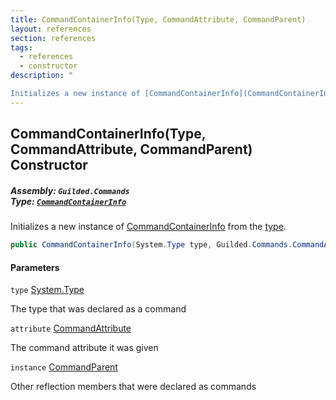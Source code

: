 ```yaml
---
title: CommandContainerInfo(Type, CommandAttribute, CommandParent)
layout: references
section: references
tags:
  - references
  - constructor
description: "

Initializes a new instance of [CommandContainerInfo](CommandContainerInfo 'Guilded.Commands.CommandContainerInfo') from the [type](CommandContainerInfo.CommandContainerInfo(Type,CommandAttribute,CommandParent)#Guilded.Commands.CommandContainerInfo.CommandContainerInfo(System.Type,Guilded.Commands.CommandAttribute,Guilded.Commands.CommandParent).type 'Guilded.Commands.CommandContainerInfo.CommandContainerInfo(System.Type, Guilded.Commands.CommandAttribute, Guilded.Commands.CommandParent).type')."
---
```


## CommandContainerInfo(Type, CommandAttribute, CommandParent) Constructor
##### **Assembly:** `Guilded.Commands`<br/>**Type:** [`CommandContainerInfo`](CommandContainerInfo 'Guilded.Commands.CommandContainerInfo')

Initializes a new instance of [CommandContainerInfo](CommandContainerInfo 'Guilded.Commands.CommandContainerInfo') from the [type](CommandContainerInfo.CommandContainerInfo(Type,CommandAttribute,CommandParent)#Guilded.Commands.CommandContainerInfo.CommandContainerInfo(System.Type,Guilded.Commands.CommandAttribute,Guilded.Commands.CommandParent).type 'Guilded.Commands.CommandContainerInfo.CommandContainerInfo(System.Type, Guilded.Commands.CommandAttribute, Guilded.Commands.CommandParent).type').

```csharp
public CommandContainerInfo(System.Type type, Guilded.Commands.CommandAttribute attribute, Guilded.Commands.CommandParent instance);
```
#### Parameters

<a name='Guilded.Commands.CommandContainerInfo.CommandContainerInfo(System.Type,Guilded.Commands.CommandAttribute,Guilded.Commands.CommandParent).type'></a>

`type` [System.Type](https://docs.microsoft.com/en-us/dotnet/api/System.Type 'System.Type')

The type that was declared as a command

<a name='Guilded.Commands.CommandContainerInfo.CommandContainerInfo(System.Type,Guilded.Commands.CommandAttribute,Guilded.Commands.CommandParent).attribute'></a>

`attribute` [CommandAttribute](CommandAttribute 'Guilded.Commands.CommandAttribute')

The command attribute it was given

<a name='Guilded.Commands.CommandContainerInfo.CommandContainerInfo(System.Type,Guilded.Commands.CommandAttribute,Guilded.Commands.CommandParent).instance'></a>

`instance` [CommandParent](CommandParent 'Guilded.Commands.CommandParent')

Other reflection members that were declared as commands